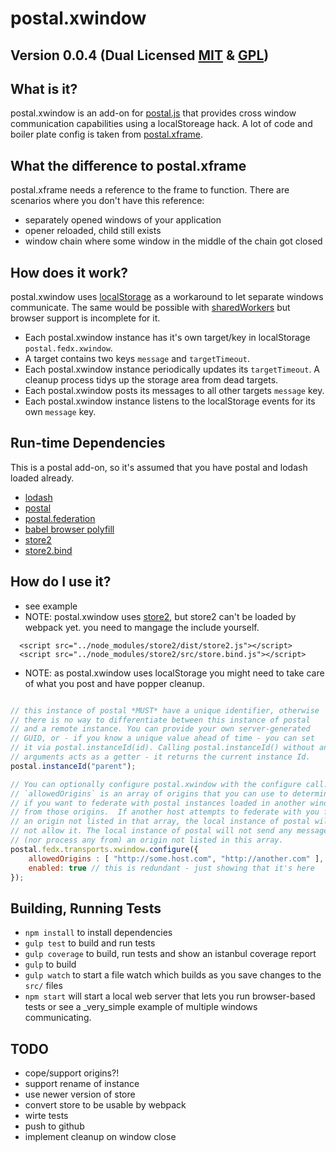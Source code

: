 # postal.xwindow

## Version 0.0.4 (Dual Licensed [MIT](http://www.opensource.org/licenses/mit-license) & [GPL](http://www.opensource.org/licenses/gpl-license))

## What is it?
postal.xwindow is an add-on for [postal.js](https://github.com/postaljs/postal.js) that provides cross window communication capabilities using a localStoreage hack.
A lot of code and boiler plate config is taken from [postal.xframe](https://github.com/postaljs/postal.xframe). 

## What the difference to postal.xframe
postal.xframe needs a reference to the frame to function. There are scenarios where you don't have this reference:

* separately opened windows of your application
* opener reloaded, child still exists
* window chain where some window in the middle of the chain got closed

## How does it work?
postal.xwindow uses [localStorage](http://caniuse.com/#search=localStorage) as a workaround to let separate windows communicate. The same would be possible with [sharedWorkers](http://caniuse.com/#search=sharedWorkers) but browser support is incomplete for it.

* Each postal.xwindow instance has it's own target/key in localStorage `postal.fedx.xwindow`.
* A target contains two keys `message` and `targetTimeout`.
* Each postal.xwindow instance periodically updates its `targetTimeout`. A cleanup process tidys up the storage area from dead targets.
* Each postal.xwindow posts its messages to all other targets `message` key.
* Each postal.xwindow instance listens to the localStorage events for its own `message` key.

## Run-time Dependencies

This is a postal add-on, so it's assumed that you have postal and lodash loaded already.

* [lodash](https://lodash.com/)
* [postal](https://github.com/postaljs/postal.js)
* [postal.federation](https://github.com/postaljs/postal.federation)
* [babel browser polyfill](https://babeljs.io/docs/usage/polyfill/)
* [store2](https://github.com/nbubna/store)
* [store2.bind](https://github.com/nbubna/store/blob/master/src/store.bind.js)

## How do I use it?

* see example
* NOTE: postal.xwindow uses [store2](https://github.com/nbubna/store), but store2 can't be loaded by webpack yet. you need to mangage the include yourself.
```
  <script src="../node_modules/store2/dist/store2.js"></script>
  <script src="../node_modules/store2/src/store.bind.js"></script>
```
* NOTE: as postal.xwindow uses localStorage you might need to take care of what you post and have popper cleanup.

```javascript

// this instance of postal *MUST* have a unique identifier, otherwise
// there is no way to differentiate between this instance of postal
// and a remote instance. You can provide your own server-generated
// GUID, or - if you know a unique value ahead of time - you can set
// it via postal.instanceId(id). Calling postal.instanceId() without any
// arguments acts as a getter - it returns the current instance Id.
postal.instanceId("parent");

// You can optionally configure postal.xwindow with the configure call.
// `allowedOrigins` is an array of origins that you can use to determine
// if you want to federate with postal instances loaded in another window
// from those origins.  If another host attempts to federate with you from
// an origin not listed in that array, the local instance of postal will
// not allow it. The local instance of postal will not send any messages to
// (nor process any from) an origin not listed in this array.
postal.fedx.transports.xwindow.configure({
	allowedOrigins : [ "http://some.host.com", "http://another.com" ],
	enabled: true // this is redundant - just showing that it's here
});

```
## Building, Running Tests

* `npm install` to install dependencies
* `gulp test` to build and run tests
* `gulp coverage` to build, run tests and show an istanbul coverage report
* `gulp` to build
* `gulp watch` to start a file watch which builds as you save changes to the `src/` files
* `npm start` will start a local web server that lets you run browser-based tests or see a _very_simple example of multiple windows communicating.

## TODO
 * cope/support origins?!
 * support rename of instance
 * use newer version of store
 * convert store to be usable by webpack
 * wirte tests
 * push to github
 * implement cleanup on window close